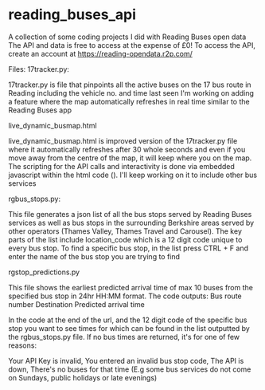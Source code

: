 # reading_buses_api
A collection of some coding projects I did with Reading Buses open data
The API and data is free to access at the expense of £0! To access the API, create an account at https://reading-opendata.r2p.com/ 

Files:
17tracker.py:

17tracker.py is file that pinpoints all the active buses on the 17 bus route in Reading including the vehicle no. and time last seen
I'm working on adding a feature where the map automatically refreshes in real time similar to the Reading Buses app

live_dynamic_busmap.html

live_dynamic_busmap.html is improved version of the 17tracker.py file where it automatically refreshes after 30 whole seconds and
even if you move away from the centre of the map, it will keep where you on the map. The scripting for the API calls and interactivity is 
done via embedded javascript within the html code (<script></script>). I'll keep working on it to include other bus services

rgbus_stops.py:

This file generates a json list of all the bus stops served by Reading Buses services as well as bus stops in the surrounding Berkshire areas 
served by other operators (Thames Valley, Thames Travel and Carousel). The key parts of the list include location_code which is a 12 digit code
unique to every bus stop. To find a specific bus stop, in the list press CTRL + F and enter the name of the bus stop you are trying to find

rgstop_predictions.py

This file shows the earliest predicted arrival time of max 10 buses from the specified bus stop in 24hr HH:MM format. 
The code outputs:
Bus route number
Destination
Predicted arrival time

In the code at the end of the url, and the 12 digit code of the specific bus stop you want to see times for which can be found in the list outputted by
the rgbus_stops.py file.
If no bus times are returned, it's for one of few reasons:

Your API Key is invalid,
You entered an invalid bus stop code,
The API is down,
There's no buses for that time (E.g some bus services do not come on Sundays, public holidays or late evenings)


